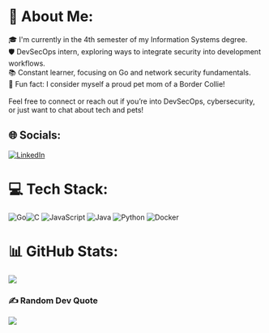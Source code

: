# 💫 About Me:
🎓 I'm currently in the 4th semester of my Information Systems degree.<br>🛡️ DevSecOps intern, exploring ways to integrate security into development workflows.<br>📚 Constant learner, focusing on Go and network security fundamentals.<br>🐶 Fun fact: I consider myself a proud pet mom of a Border Collie!<br><br>Feel free to connect or reach out if you’re into DevSecOps, cybersecurity, or just want to chat about tech and pets!


## 🌐 Socials:
[![LinkedIn](https://img.shields.io/badge/LinkedIn-%230077B5.svg?logo=linkedin&logoColor=white)](https://linkedin.com/in/kamillyceppas) 

# 💻 Tech Stack:
![Go](https://img.shields.io/badge/go-%2300ADD8.svg?style=flat&logo=go&logoColor=white)![C](https://img.shields.io/badge/c-%2300599C.svg?style=flat&logo=c&logoColor=white) ![JavaScript](https://img.shields.io/badge/javascript-%23323330.svg?style=flat&logo=javascript&logoColor=%23F7DF1E) ![Java](https://img.shields.io/badge/java-%23ED8B00.svg?style=flat&logo=openjdk&logoColor=white)  ![Python](https://img.shields.io/badge/python-3670A0?style=flat&logo=python&logoColor=ffdd54) ![Docker](https://img.shields.io/badge/docker-%230db7ed.svg?style=flat&logo=docker&logoColor=white)
# 📊 GitHub Stats:
<!-- ![](https://github-readme-stats.vercel.app/api?username=kamillyceppas&theme=neon&hide_border=false&include_all_commits=true&count_private=true)<br/>
![](https://github-readme-streak-stats.herokuapp.com/?user=kamillyceppas&theme=neon&hide_border=true)<br/> </!-->
![](https://github-readme-stats.vercel.app/api/top-langs/?username=kamillyceppas&theme=neon&hide_border=false&include_all_commits=true&count_private=true&layout=compact)

### ✍️ Random Dev Quote
![](https://quotes-github-readme.vercel.app/api?type=horizontal&theme=radical)

